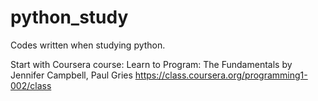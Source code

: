 python_study
============

Codes written when studying python.

Start with Coursera course: Learn to Program: The Fundamentals by Jennifer Campbell, Paul Gries
https://class.coursera.org/programming1-002/class
